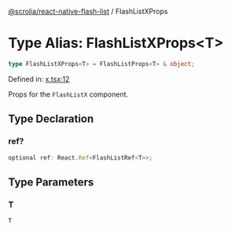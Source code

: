 [@scrolia/react-native-flash-list](../README.md) / FlashListXProps

# Type Alias: FlashListXProps\<T\>

```ts
type FlashListXProps<T> = FlashListProps<T> & object;
```

Defined in: [x.tsx:12](https://github.com/scrolia/react-native/blob/1fb46d4d308667f54f560e30294f1e8f8e5e5b84/packages/react-native-flash-list/src/x.tsx#L12)

Props for the `FlashListX` component.

## Type Declaration

### ref?

```ts
optional ref: React.Ref<FlashListRef<T>>;
```

## Type Parameters

### T

`T`
